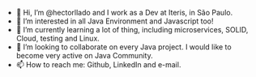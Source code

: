 - 👋 Hi, I’m @hectorllado and I work as a Dev at Iteris, in São Paulo.
- 👀 I’m interested in all Java Environment and Javascript too!
- 🌱 I’m currently learning a lot of thing, including microservices, SOLID, Cloud, testing and Linux.
- 💞️ I’m looking to collaborate on every Java project. I would like to become very active on Java Community.
- 📫 How to reach me: Github, LinkedIn and e-mail.

